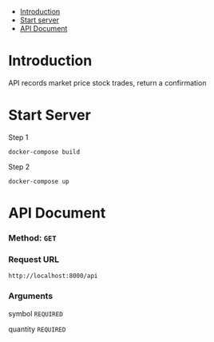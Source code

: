 - [Introduction](#introduction)
- [Start server](#start-server)
- [API Document](#API-document)


# Introduction

API records market price stock trades, return a confirmation

# Start Server
Step 1
```
docker-compose build
```
Step 2
```
docker-compose up
```
# API Document
### Method: ```GET```

### Request URL
```
http://localhost:8000/api
```
### Arguments

symbol ```REQUIRED```

quantity ```REQUIRED```